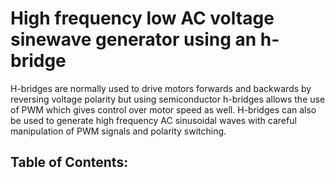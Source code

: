 # High frequency low AC voltage sinewave generator using an h-bridge
H-bridges are normally used to drive motors forwards and backwards by reversing voltage polarity but using semiconductor h-bridges allows the use of PWM which gives control over motor speed as well. H-bridges can also be used to generate high frequency AC sinusoidal waves with careful manipulation of PWM signals and polarity switching.

## Table of Contents:

